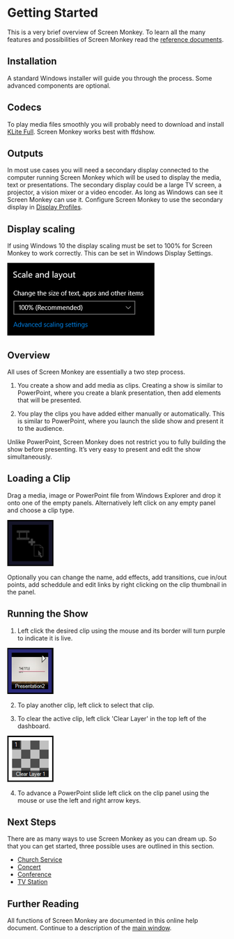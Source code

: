 # Getting Started
This is a very brief overview of Screen Monkey. To learn all the many features and possibilities of Screen Monkey read the [reference documents](../reference/mainWindow.md).

## Installation
A standard Windows installer will guide you through the process. Some advanced components are optional.

## Codecs
To play media files smoothly you will probably need to download and install [KLite Full](https://codecguide.com/download_kl.htm). Screen Monkey works best with ffdshow.

## Outputs
In most use cases you will need a secondary display connected to the computer running Screen Monkey which will be used to display the media, text or presentations. The secondary display could be a large TV screen, a projector, a vision mixer or a video encoder. As long as Windows can see it Screen Monkey can use it. Configure Screen Monkey to use the secondary display in [Display Profiles](../reference/toolar/display.md). 

## Display scaling
If using Windows 10 the display scaling must be set to 100% for Screen Monkey to work correctly. This can be set in Windows Display Settings.

![](../images/display-scale.png)

## Overview
All uses of Screen Monkey are essentially a two step process.

1. You create a show and add media as clips. Creating a show is similar to PowerPoint, where you create a blank presentation, then add elements that will be presented.

2. You play the clips you have added either manually or automatically. This is similar to PowerPoint, where you launch the slide show and present it to the audience.

Unlike PowerPoint, Screen Monkey does not restrict you to fully building the show before presenting. It’s very easy to present and edit the show simultaneously.

## Loading a Clip
Drag a media, image or PowerPoint file from Windows Explorer and drop it onto one of the empty panels. Alternatively left click on any empty panel and choose a clip type.

![](../images/Dashboard-EmptySlot.PNG)

Optionally you can change the name, add effects, add transitions, cue in/out points, add scheddule and edit links by right clicking on the clip thumbnail in the panel.

## Running the Show
1. Left click the desired clip using the mouse and its border will turn purple to indicate it is live.  
      
![](../images/Dashboard-PowerPointSlot.PNG)  
    
2. To play another clip, left click to select that clip.
    
3. To clear the active clip, left click 'Clear Layer' in the top left of the dashboard.  
      
![](../images/Dashboard-ClearLayer1.PNG)
    
4. To advance a PowerPoint slide left click on the clip panel using the mouse or use the left and right arrow keys.

## Next Steps
There are as many ways to use Screen Monkey as you can dream up. So that you can get started, three possible uses are outlined in this section.

- [Church Service](UsingForAChurchService.md)
- [Concert](UsingForAConcert.md)
- [Conference](UsingForAConference.md)
- [TV Station](UsingForTV.md)

## Further Reading
All functions of Screen Monkey are documented in this online help document. Continue to a description of the [main window](../reference/mainWindow.md).